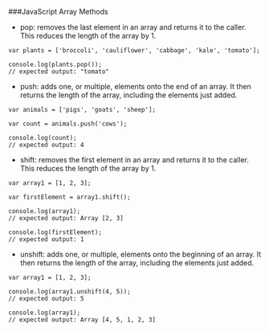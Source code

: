 
###JavaScript Array Methods


* pop: removes the last element in an array and returns it to the caller. This reduces the length of the array by 1.

```
var plants = ['broccoli', 'cauliflower', 'cabbage', 'kale', 'tomato'];

console.log(plants.pop());
// expected output: "tomato"
```

* push: adds one, or multiple, elements onto the end of an array. It then returns the length of the array, including the elements just added.

```
var animals = ['pigs', 'goats', 'sheep'];

var count = animals.push('cows');

console.log(count);
// expected output: 4
```

* shift: removes the first element in an array and returns it to the caller. This reduces the length of the array by 1.

```
var array1 = [1, 2, 3];

var firstElement = array1.shift();

console.log(array1);
// expected output: Array [2, 3]

console.log(firstElement);
// expected output: 1

```

* unshift: adds one, or multiple, elements onto the beginning of an array. It then returns the length of the array, including the elements just added.

```
var array1 = [1, 2, 3];

console.log(array1.unshift(4, 5));
// expected output: 5

console.log(array1);
// expected output: Array [4, 5, 1, 2, 3]

```
